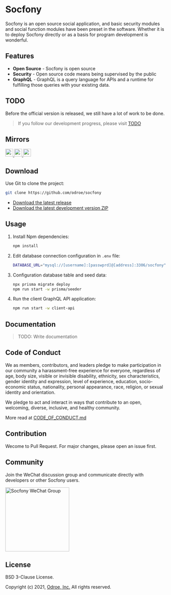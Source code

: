 # Socfony

Socfony is an open source social application, and basic security modules and social function modules have been preset in the software. Whether it is to deploy Socfony directly or as a basis for program development is wonderful.

## Features

- **Open Source** - Socfony is open source
- **Security** - Open source code means being supervised by the public
- **GraphQL** - GraphQL is a query language for APIs and a runtime for fulfilling those queries with your existing data.

## TODO

Before the official version is released, we still have a lot of work to be done.

> If you follow our development progress, please visit [TODO](https://github.com/odroe/socfony/issues/128)

## Mirrors

<a href="https://gitlab.com/odroe/socfony">
   <img src="https://github.githubassets.com/pinned-octocat.svg" height="24" />
</a>
<a href="https://gitee.com/odroe/socfony">
   <img src="https://gitee.com/static/images/logo-black.svg" height="24" />
</a>
<a href="https://gitlab.com/odroe/socfony">
   <img src="https://about.gitlab.com/images/icons/logos/slp-logo.svg" height="24" />
</a>

## Download

Use Git to clone the project:

```bash
git clone https://github.com/odroe/socfony
```

- [Download the latest release](https://github.com/odroe/socfony/releases)
- [Download the latest development version ZIP](https://github.com/odroe/socfony/archive/refs/heads/main.zip)

## Usage

1. Install Npm dependencies:
   ```bash
   npm install
   ```
2. Edit database connection configuration in `.env` file:
   ```bash
   DATABASE_URL="mysql://[username]:[passwprd]@[address]:3306/socfony"
   ```
3. Configuration database table and seed data:
   ```bash
   npx prisma migrate deploy
   npm run start -w prisma/seeder
   ```
4. Run the client GraphQL API application:
   ```bash
   npm run start -w client-api
   ```

## Documentation

> TODO: Write documentation

## Code of Conduct

We as members, contributors, and leaders pledge to make participation in our community a harassment-free experience for everyone, regardless of age, body size, visible or invisible disability, ethnicity, sex characteristics, gender identity and expression, level of experience, education, socio-economic status, nationality, personal appearance, race, religion, or sexual identity and orientation.

We pledge to act and interact in ways that contribute to an open, welcoming, diverse, inclusive, and healthy community.

More read at [CODE_OF_CONDUCT.md](CODE_OF_CONDUCT.md)

## Contribution

Wecome to Pull Request. For major changes, please open an issue first.

## Community

Join the WeChat discussion group and communicate directly with developers or other Socfony users.

<img src="https://raw.githubusercontent.com/odroe/socfony/main/graph/join-wechat-qrcode.png" alt="Socfony WeChat Group" width="200" />

## License

BSD 3-Clause License.

Copyright (c) 2021, [Odroe, Inc.](https://odroe.com)
All rights reserved.
